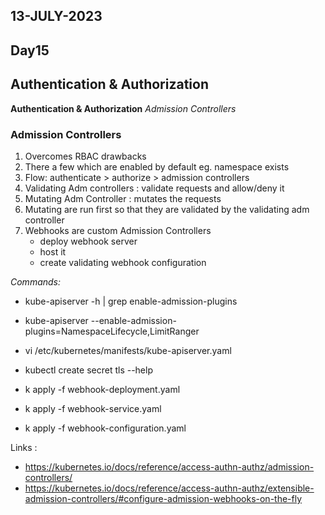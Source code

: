 ## 13-JULY-2023

## Day15

## Authentication & Authorization

**Authentication & Authorization** *Admission Controllers*

### Admission Controllers
1. Overcomes RBAC drawbacks
2. There a few which are enabled by default eg. namespace exists
3. Flow: authenticate > authorize > admission controllers 
4. Validating Adm controllers : validate requests and allow/deny it
5. Mutating Adm Controller : mutates the requests
6. Mutating are run first so that they are validated by the validating adm controller
7. Webhooks are custom Admission Controllers
      - deploy webhook server
      - host it 
      - create validating webhook configuration

*Commands:*
- kube-apiserver -h | grep enable-admission-plugins
- kube-apiserver --enable-admission-plugins=NamespaceLifecycle,LimitRanger 
- vi /etc/kubernetes/manifests/kube-apiserver.yaml

- kubectl create  secret  tls  --help
- k apply -f  webhook-deployment.yaml
- k apply -f  webhook-service.yaml
- k apply -f webhook-configuration.yaml


Links :
- https://kubernetes.io/docs/reference/access-authn-authz/admission-controllers/
- https://kubernetes.io/docs/reference/access-authn-authz/extensible-admission-controllers/#configure-admission-webhooks-on-the-fly
